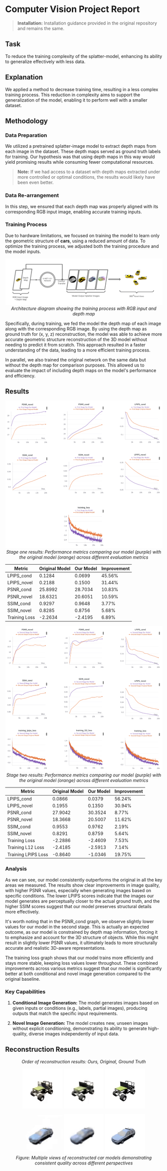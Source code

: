 # Computer Vision Project Report

> **Installation:** Installation guidance provided in the original repository and remains the same.

## Task
To reduce the training complexity of the splatter-model, enhancing its ability to generalize effectively with less data.

## Explanation
We applied a method to decrease training time, resulting in a less complex training process. This reduction in complexity aims to support the generalization of the model, enabling it to perform well with a smaller dataset.

## Methodology

### Data Preparation
We utilized a pretrained splatter-image model to extract depth maps from each image in the dataset. These depth maps served as ground truth labels for training. Our hypothesis was that using depth maps in this way would yield promising results while consuming fewer computational resources.

> **Note:** If we had access to a dataset with depth maps extracted under more controlled or optimal conditions, the results would likely have been even better.

### Data Re-arrangement
In this step, we ensured that each depth map was properly aligned with its corresponding RGB input image, enabling accurate training inputs.

### Training Process
Due to hardware limitations, we focused on training the model to learn only the geometric structure of **cars**, using a reduced amount of data. To optimize the training process, we adjusted both the training procedure and the model inputs. 

<p align="center">
  <img src="results/architecture.png" alt="Training Architecture">
  <br>
  <em>Architecture diagram showing the training process with RGB input and depth map</em>
</p>

Specifically, during training, we fed the model the depth map of each image along with the corresponding RGB image. By using the depth map as ground truth for (x, y, z) reconstruction, the model was able to achieve more accurate geometric structure reconstruction of the 3D model without needing to predict it from scratch. This approach resulted in a faster understanding of the data, leading to a more efficient training process.

In parallel, we also trained the original network on the same data but without the depth map for comparison purposes. This allowed us to evaluate the impact of including depth maps on the model's performance and efficiency.

## Results

<p align="center">
  <img src="results/graphs_first_stage.png" alt="Stage one results">
  <br>
  <em>Stage one results: Performance metrics comparing our model (purple) with the original model (orange) across different evaluation metrics</em>
</p>

| Metric         | Original Model | Our Model | Improvement |
|----------------|----------------|-----------|-------------|
| LPIPS_cond     | 0.1284         | 0.0699    | 45.56%      |
| LPIPS_novel    | 0.2188         | 0.1500    | 31.44%      |
| PSNR_cond      | 25.8992        | 28.7034   | 10.83%      |
| PSNR_novel     | 18.6321        | 20.6051   | 10.59%      |
| SSIM_cond      | 0.9297         | 0.9648    | 3.77%       |
| SSIM_novel     | 0.8285         | 0.8756    | 5.68%       |
| Training Loss  | -2.2634        | -2.4195   | 6.89%       |



<p align="center">
  <img src="results/graphs_second_stage.png" alt="Stage two results">
  <br>
  <em>Stage two results: Performance metrics comparing our model (purple) with the original model (orange) across different evaluation metrics</em>
</p>

| Metric               | Original Model | Our Model | Improvement |
|----------------------|----------------|-----------|-------------|
| LPIPS_cond           | 0.0866         | 0.0379    | 56.24%      |
| LPIPS_novel          | 0.1955         | 0.1350    | 30.94%      |
| PSNR_cond            | 27.9042        | 30.3524   | 8.77%       |
| PSNR_novel           | 18.3668        | 20.5007   | 11.62%      |
| SSIM_cond            | 0.9553         | 0.9762    | 2.19%       |
| SSIM_novel           | 0.8291         | 0.8759    | 5.64%       |
| Training Loss        | -2.2886        | -2.4609   | 7.53%       |
| Training L12 Loss    | -2.4185        | -2.5913   | 7.14%       |
| Training LPIPS Loss  | -0.8640        | -1.0346   | 19.75%      |


### Analysis
As we can see, our model consistently outperforms the original in all the key areas we measured. The results show clear improvements in image quality, with higher PSNR values, especially when generating images based on specific conditions. The lower LPIPS scores indicate that the images our model generates are perceptually closer to the actual ground truth, and the higher SSIM scores suggest that our model preserves structural details more effectively. 

It's worth noting that in the PSNR_cond graph, we observe slightly lower values for our model in the second stage. This is actually an expected outcome, as our model is constrained by depth map information, forcing it to emphasize and account for the 3D structure of objects. While this might result in slightly lower PSNR values, it ultimately leads to more structurally accurate and realistic 3D-aware representations. 

The training loss graph shows that our model trains more efficiently and stays more stable, keeping loss values lower throughout. These combined improvements across various metrics suggest that our model is significantly better at both conditional and novel image generation compared to the original baseline.

### Key Capabilities

1. **Conditional Image Generation:** The model generates images based on given inputs or conditions (e.g., labels, partial images), producing outputs that match the specific input requirements.

2. **Novel Image Generation:** The model creates new, unseen images without explicit conditioning, demonstrating its ability to generate high-quality, diverse images independently of input data.

## Reconstruction Results

<p align="center">
<em>Order of reconstruction results: Ours, Original, Ground Truth</em>
</p>

<p align="center">
  <img src="results/ours.gif" alt="ours">
  <img src="results/original.gif" alt="original">
  <img src="results/gt.gif" alt="gt">
  <br>
</p>

<p align="center">
  <img src="results/ours_2.gif" alt="ours">
  <img src="results/original_2.gif" alt="original">
  <img src="results/gt_2.gif" alt="gt">
  <br>
  <em>Figure: Multiple views of reconstructed car models demonstrating consistent quality across different perspectives</em>
</p>
